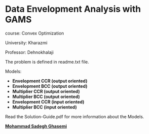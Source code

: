 # Data Envelopment Analysis with GAMS

course: Convex Optimization

University: Kharazmi

Professor: Dehnokhalaji

The problem is defined in readme.txt file.

Models:
* **Envelopment CCR (output oriented)**
* **Envelopment BCC (output oriented)**
* **Multiplier CCR (output oriented)**
* **Multiplier BCC (output oriented)**
* **Envelopment CCR (input oriented)**
* **Multiplier BCC (input oriented)**

Read the Solution-Guide.pdf for more information about the Models.

**[Mohammad Sadegh Ghasemi](https://www.linkedin.com/in/mohammad-sadegh-ghasemi-40)**
